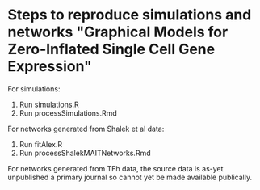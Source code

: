 # Steps to reproduce simulations and networks "Graphical Models for Zero-Inflated Single Cell Gene Expression"

For simulations:
1. Run simulations.R
2. Run processSimulations.Rmd

For networks generated from Shalek et al data:

1. Run fitAlex.R
2. Run processShalekMAITNetworks.Rmd

For networks generated from TFh data, the source data is as-yet unpublished a primary journal so cannot yet be made available publically.